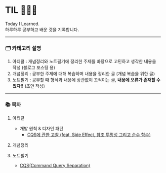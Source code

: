 # TIL 🧑🏻‍💻
Today I Learned. <br>
하루하루 공부하고 배운 것을 기록합니다.

---
### 🗂️ 카테고리 설명

1. 아티클 : 개념정리와 노트필기에 정리한 주제를 바탕으로 고민하고 생각한 내용을 작성 (블로그 포스팅 용)
2. 개념정리 : 공부한 주제에 대해 복습하며 내용을 정리한 글 (개념 복습을 위한 글)
3. 노트필기 : 공부할 때 형식과 내용에 상관없이 끄적이는 글, **내용에 오류가 존재할 수 있다!!** (초안 작성)

---
### 📚 목차

1. 아티클
   * 개발 원칙 & 디자인 패턴
     - [CQS에 관한 고찰 (feat, Side Effect, 참조 투명성 그리고 순수 함수)](1.%20%EC%95%84%ED%8B%B0%ED%81%B4/%EA%B0%9C%EB%B0%9C%20%EC%9B%90%EC%B9%99%20%26%20%EB%94%94%EC%9E%90%EC%9D%B8%20%ED%8C%A8%ED%84%B4/CQS%EC%97%90%20%EA%B4%80%ED%95%9C%20%EA%B3%A0%EC%B0%B0%20(feat%2C%20Side%20Effect%2C%20%EC%B0%B8%EC%A1%B0%20%ED%88%AC%EB%AA%85%EC%84%B1%20%EA%B7%B8%EB%A6%AC%EA%B3%A0%20%EC%88%9C%EC%88%98%20%ED%95%A8%EC%88%98).md)

2. 개념정리

3. 노트필기
   * [CQS(Command Query Separation)](3.%20노트필기/CQS(Command%20Query%20Separation).md)
   

